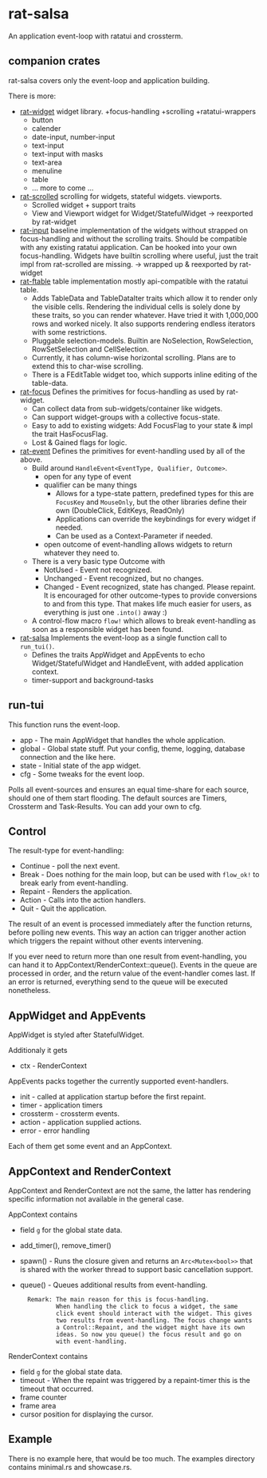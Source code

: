 # rat-salsa

An application event-loop with ratatui and crossterm.

## companion crates

rat-salsa covers only the event-loop and application building.

There is more:

* [rat-widget](https://docs.rs/rat-widget)
  widget library. +focus-handling +scrolling +ratatui-wrappers
    * button
    * calender
    * date-input, number-input
    * text-input
    * text-input with masks
    * text-area
    * menuline
    * table
    * ... more to come ...
* [rat-scrolled](https://docs.rs/rat-scrolled)
  scrolling for widgets, stateful widgets. viewports.
    * Scrolled widget + support traits
    * View and Viewport widget for Widget/StatefulWidget
      -> reexported by rat-widget
* [rat-input](https://docs.rs/rat-input)
  baseline implementation of the widgets without strapped on focus-handling
  and without the scrolling traits. Should be compatible with any existing
  ratatui application. Can be hooked into your own focus-handling.
  Widgets have builtin scrolling where useful, just the trait impl from
  rat-scrolled are missing.
  -> wrapped up & reexported by rat-widget
* [rat-ftable](https://docs.rs/rat-ftable)
  table implementation mostly api-compatible with the ratatui table.
    * Adds TableData and TableDataIter traits which allow it
      to render only the visible cells. Rendering the individual cells
      is solely done by these traits, so you can render whatever.
      Have tried it with 1,000,000 rows and worked nicely.
      It also supports rendering endless iterators with some restrictions.
    * Pluggable selection-models. Builtin are NoSelection, RowSelection,
      RowSetSelection and CellSelection.
    * Currently, it has column-wise horizontal scrolling. Plans are to
      extend this to char-wise scrolling.
    * There is a FEditTable widget too, which supports inline editing
      of the table-data.
* [rat-focus](https://docs.rs/rat-focus)
  Defines the primitives for focus-handling as used by rat-widget.
    * Can collect data from sub-widgets/container like widgets.
    * Can support widget-groups with a collective focus-state.
    * Easy to add to existing widgets: Add FocusFlag to your state
      & impl the trait HasFocusFlag.
    * Lost & Gained flags for logic.
* [rat-event](https://docs.rs/rat-event)
  Defines the primitives for event-handling used by all of the above.
    * Build around `HandleEvent<EventType, Qualifier, Outcome>`.
        * open for any type of event
        * qualifier can be many things
            * Allows for a type-state pattern, predefined types for this
              are `FocusKey` and `MouseOnly`, but the other libraries
              define their own (DoubleClick, EditKeys, ReadOnly)
            * Applications can override the keybindings for every
              widget if needed.
            * Can be used as a Context-Parameter if needed.
        * open outcome of event-handling allows widgets to return
          whatever they need to.
    * There is a very basic type Outcome with
        * NotUsed - Event not recognized.
        * Unchanged - Event recognized, but no changes.
        * Changed - Event recognized, state has changed. Please repaint.
          It is encouraged for other outcome-types to provide conversions
          to and from this type. That makes life much easier for users,
          as everything is just one `.into()` away :)
    * A control-flow macro `flow!` which allows to break event-handling
      as soon as a responsible widget has been found.
* [rat-salsa](https://docs.rs/rat-salsa)
  Implements the event-loop as a single function call to `run_tui()`.
    * Defines the traits AppWidget and AppEvents to echo Widget/StatefulWidget
      and HandleEvent, with added application context.
    * timer-support and background-tasks

## run-tui

This function runs the event-loop.

* app - The main AppWidget that handles the whole application.
* global - Global state stuff. Put your config, theme, logging, database connection
  and the like here.
* state - Initial state of the app widget.
* cfg - Some tweaks for the event loop.

Polls all event-sources and ensures an equal time-share for each source,
should one of them start flooding. The default sources are Timers, Crossterm and
Task-Results. You can add your own to cfg.

## Control

The result-type for event-handling:

* Continue - poll the next event.
* Break - Does nothing for the main loop, but can be used with `flow_ok!`
  to break early from event-handling.
* Repaint - Renders the application.
* Action - Calls into the action handlers.
* Quit - Quit the application.

The result of an event is processed immediately after the
function returns, before polling new events. This way an action
can trigger another action which triggers the repaint without
other events intervening.

If you ever need to return more than one result from event-handling,
you can hand it to AppContext/RenderContext::queue(). Events
in the queue are processed in order, and the return value of
the event-handler comes last. If an error is returned, everything
send to the queue will be executed nonetheless.

## AppWidget and AppEvents

AppWidget is styled after StatefulWidget.

Additionaly it gets

* ctx - RenderContext

AppEvents packs together the currently supported event-handlers.

* init - called at application startup before the first repaint.
* timer - application timers
* crossterm - crossterm events.
* action - application supplied actions.
* error - error handling

Each of them get some event and an AppContext.

## AppContext and RenderContext

AppContext and RenderContext are not the same, the latter
has rendering specific information not available in the
general case.

AppContext contains

* field `g` for the global state data.
* add_timer(), remove_timer()
* spawn() - Runs the closure given and returns an `Arc<Mutex<bool>>`
  that is shared with the worker thread to support basic
  cancellation support.
* queue() - Queues additional results from event-handling.

        Remark: The main reason for this is focus-handling.
                When handling the click to focus a widget, the same
                click event should interact with the widget. This gives
                two results from event-handling. The focus change wants
                a Control::Repaint, and the widget might have its own 
                ideas. So now you queue() the focus result and go on
                with event-handling. 

RenderContext contains

* field `g` for the global state data.
* timeout - When the repaint was triggered by a repaint-timer this
  is the timeout that occurred.
* frame counter
* frame area
* cursor position for displaying the cursor.

## Example

There is no example here, that would be too much.
The examples directory contains minimal.rs and showcase.rs.
